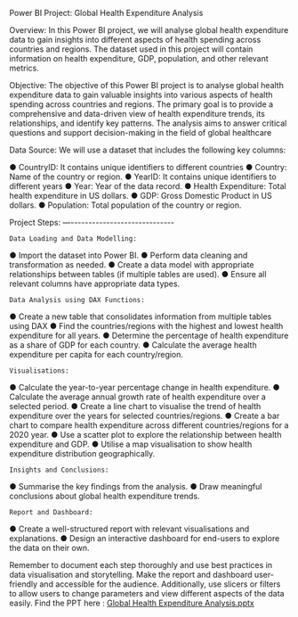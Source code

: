 Power BI Project: Global Health Expenditure Analysis

Overview: In this Power BI project, we will analyse global health expenditure data to gain insights into different aspects of health spending across countries and regions. The dataset used in this project will contain information on health expenditure, GDP, population, and other relevant metrics.

Objective: The objective of this Power BI project is to analyse global health expenditure data to gain valuable insights into various aspects of health spending across countries and regions. The primary goal is to provide a comprehensive and data-driven view of health expenditure trends, its relationships, and identify key patterns. The analysis aims to answer critical questions and support decision-making in the field of global healthcare

Data Source: We will use a dataset that includes the following key columns:

●	CountryID: It contains unique identifiers to different countries
●	Country: Name of the country or region.
●	YearID: It contains unique identifiers to different years
●	Year: Year of the data record.
●	Health Expenditure: Total health expenditure in US dollars.
●	GDP: Gross Domestic Product in US dollars.
●	Population: Total population of the country or region.

Project Steps:
—-----------------------------

	Data Loading and Data Modelling:
	
●	Import the dataset into Power BI.
●	Perform data cleaning and transformation as needed.
●	Create a data model with appropriate relationships between tables (if multiple tables are used).
●	Ensure all relevant columns have appropriate data types.

	Data Analysis using DAX Functions:
	
●	Create a new table that consolidates information from multiple tables using DAX
●	Find the countries/regions with the highest and lowest health expenditure for all years.
●	Determine the percentage of health expenditure as a share of GDP for each country.
●	Calculate the average health expenditure per capita for each country/region.

	Visualisations:
	
●	Calculate the year-to-year percentage change in health expenditure.
●	Calculate the average annual growth rate of health expenditure over a selected period.
●	Create a line chart to visualise the trend of health expenditure over the years for selected countries/regions.
●	Create a bar chart to compare health expenditure across different countries/regions for a 2020 year.
●	Use a scatter plot to explore the relationship between health expenditure and GDP.
●	Utilise a map visualisation to show health expenditure distribution geographically.


	Insights and Conclusions:
	
●	Summarise the key findings from the analysis.
●	Draw meaningful conclusions about global health expenditure trends.

	Report and Dashboard:
	
●	Create a well-structured report with relevant visualisations and explanations.
●	Design an interactive dashboard for end-users to explore the data on their own.

Remember to document each step thoroughly and use best practices in data visualisation and storytelling. Make the report and dashboard user-friendly and accessible for the audience. Additionally, use slicers or filters to allow users to change parameters and view different aspects of the data easily.
Find the PPT here : 
[Global Health Expenditure Analysis.pptx](https://github.com/user-attachments/files/15800933/Global.Health.Expenditure.Analysis.pptx)
